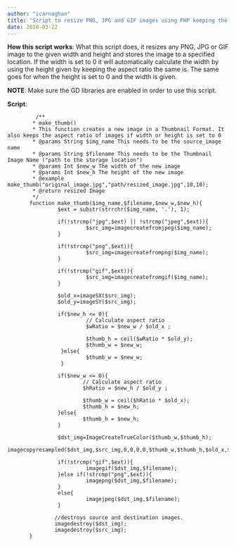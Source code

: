```yaml
---
author: "icarnaghan"
title: "Script to resize PNG, JPG and GIF images using PHP keeping the aspect ratio"
date: 2018-03-22
---
```


**How this script works**: What this script does, it resizes any PNG, JPG or GIF image to the given width and height and stores the image to a specified location. If the width is set to 0 it will automatically calculate the width by using the height given by keeping the aspect ratio the same is. The same goes for when the height is set to 0 and the width is given.

**NOTE**: Make sure the GD libraries are enabled in order to use this script.

**Script**: 

```
         /**
        * make_thumb()
        * This function creates a new image in a Thumbnail Format. It also keeps the aspect ratio of images if width or height is set to 0  
        * @params String $img_name This needs to be the source_image name
        * @params String $filename This needs to be the Thumbnail Image Name ("path to the storage location")
        * @params Int $new_w The width of the new image
        * @params Int $new_h The height of the new image
        * @example make_thumb("original_image.jpg","path/resized_image.jpg",10,10);
        * @return resized Image
        */
       function make_thumb($img_name,$filename,$new_w,$new_h){
                $ext = substr(strrchr($img_name, '.'), 1);
 
                if(!strcmp("jpg",$ext) || !strcmp("jpeg",$ext)){
                         $src_img=imagecreatefromjpeg($img_name);
                }
 
                if(!strcmp("png",$ext)){
                         $src_img=imagecreatefrompng($img_name);
                }
                
                if(!strcmp("gif",$ext)){
                         $src_img=imagecreatefromgif($img_name);   
                }
 
                $old_x=imageSX($src_img);
                $old_y=imageSY($src_img);
 
                if($new_h <= 0){
                         // Calculate aspect ratio
                         $wRatio = $new_w / $old_x ;
 
                         $thumb_h = ceil($wRatio * $old_y);
                         $thumb_w = $new_w;
                 }else{
                         $thumb_w = $new_w;
                 }
 
                if($new_w <= 0){
                        // Calculate aspect ratio
                        $hRatio = $new_h / $old_y ;
 
                        $thumb_w = ceil($hRatio * $old_x);
                        $thumb_h = $new_h;
                }else{
                        $thumb_h = $new_h;
                }
 
                $dst_img=ImageCreateTrueColor($thumb_w,$thumb_h);
                imagecopyresampled($dst_img,$src_img,0,0,0,0,$thumb_w,$thumb_h,$old_x,$old_y);
 
                if(!strcmp("gif",$ext)){
                         imagegif($dst_img,$filename);
                }else if(!strcmp("png",$ext)){
                         imagepng($dst_img,$filename);
                }
                else{
                         imagejpeg($dst_img,$filename);
                }
 
               //destroys source and destination images.
               imagedestroy($dst_img);
               imagedestroy($src_img);
       }
```
